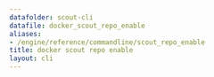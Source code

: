 ```yaml
---
datafolder: scout-cli
datafile: docker_scout_repo_enable
aliases:
- /engine/reference/commandline/scout_repo_enable
title: docker scout repo enable
layout: cli
---
```


<!--
This page is automatically generated from Docker's source code. If you want to
suggest a change to the text that appears here, open a ticket in the source
repository on GitHub:

https://github.com/docker/scout-cli
-->
